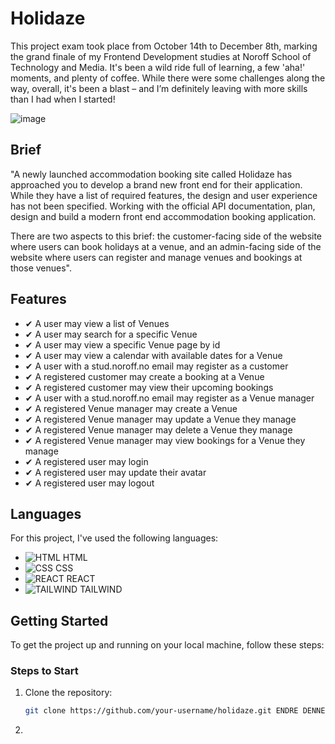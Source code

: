 # Holidaze

This project exam took place from October 14th to December 8th, marking the grand finale of my Frontend Development studies at Noroff School of Technology and Media. It's been a wild ride full of learning, a few 'aha!' moments, and plenty of coffee. While there were some challenges along the way, overall, it's been a blast – and I’m definitely leaving with more skills than I had when I started!

![image](https://github.com/user-attachments/assets/af02dd55-2459-4188-949d-519d4676d5a2)

## Brief
"A newly launched accommodation booking site called Holidaze has approached you to develop a brand new front end for their application. While they have a list of required features, the design and user experience has not been specified. Working with the official API documentation, plan, design and build a modern front end accommodation booking application.

There are two aspects to this brief: the customer-facing side of the website where users can book holidays at a venue, and an admin-facing side of the website where users can register and manage venues and bookings at those venues".

## Features

- <span>&#x2714;</span> A user may view a list of Venues
- <span>&#x2714;</span> A user may search for a specific Venue
- <span>&#x2714;</span> A user may view a specific Venue page by id
- <span>&#x2714;</span> A user may view a calendar with available dates for a Venue
- <span>&#x2714;</span> A user with a stud.noroff.no email may register as a customer
- <span>&#x2714;</span> A registered customer may create a booking at a Venue
- <span>&#x2714;</span> A registered customer may view their upcoming bookings
- <span>&#x2714;</span> A user with a stud.noroff.no email may register as a Venue manager
- <span>&#x2714;</span> A registered Venue manager may create a Venue
- <span>&#x2714;</span> A registered Venue manager may update a Venue they manage
- <span>&#x2714;</span> A registered Venue manager may delete a Venue they manage
- <span>&#x2714;</span> A registered Venue manager may view bookings for a Venue they manage
- <span>&#x2714;</span> A registered user may login
- <span>&#x2714;</span> A registered user may update their avatar
- <span>&#x2714;</span> A registered user may logout

## Languages

For this project, I've used the following languages:

- ![HTML](https://img.shields.io/badge/HTML-%23E44D26.svg?style=flat&logo=html5&logoColor=white) HTML
- ![CSS](https://img.shields.io/badge/CSS-%231572B6.svg?style=flat&logo=css3&logoColor=white) CSS
- ![REACT](https://img.shields.io/badge/React-%2320232a.svg?style=flat&logo=react&logoColor=%2361DAFB) REACT
- ![TAILWIND](https://img.shields.io/badge/Tailwind-%2338B2AC.svg?style=flat&logo=tailwindcss&logoColor=white) TAILWIND

## Getting Started

To get the project up and running on your local machine, follow these steps:

### Steps to Start

1. Clone the repository:
   ```bash
   git clone https://github.com/your-username/holidaze.git ENDRE DENNE

2. 
